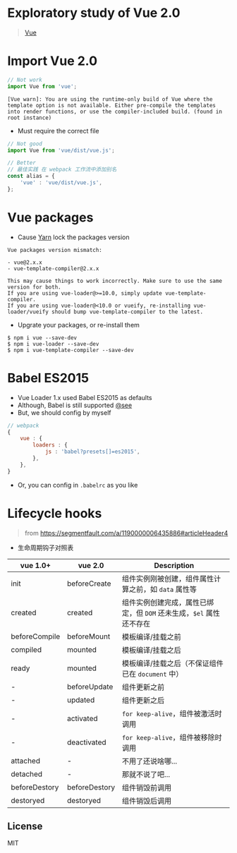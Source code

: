 # Exploratory study of Vue 2.0
> [Vue](https://vuejs.org/)

# Import Vue 2.0

```js
// Not work
import Vue from 'vue';
```

```
[Vue warn]: You are using the runtime-only build of Vue where the template option is not available. Either pre-compile the templates into render functions, or use the compiler-included build. (found in root instance)
```

* Must require the correct file

```js
// Not good
import Vue from 'vue/dist/vue.js';

// Better
// 最佳实践 在 webpack 工作流中添加别名
const alias = {
    'vue' : 'vue/dist/vue.js',
};
```

# Vue packages

* Cause [Yarn](https://yarnpkg.com/) lock the packages version

```
Vue packages version mismatch:

- vue@2.x.x
- vue-template-compiler@2.x.x

This may cause things to work incorrectly. Make sure to use the same version for both.
If you are using vue-loader@>=10.0, simply update vue-template-compiler.
If you are using vue-loader@<10.0 or vueify, re-installing vue-loader/vueify should bump vue-template-compiler to the latest.
```

* Upgrate your packages, or re-install them

```
$ npm i vue --save-dev
$ npm i vue-loader --save-dev
$ npm i vue-template-compiler --save-dev
```

# Babel ES2015

* Vue Loader 1.x used Babel ES2015 as defaults
* Although, Babel is still supported [@see](https://github.com/vuejs/vue-loader/blob/70ca3ff64c1ae69bb4b93a142e937fccd2f06c89/lib/loader.js#L62)
* But, we should config by myself

```js
// webpack
{
    vue : {
        loaders : {
            js : 'babel?presets[]=es2015',
        },
    },
}
```

* Or, you can config in `.babelrc` as you like

# Lifecycle hooks
> from https://segmentfault.com/a/1190000006435886#articleHeader4

* 生命周期钩子对照表

| vue 1.0+ | vue 2.0 | Description |
| - | - | - |
| init | beforeCreate | 组件实例刚被创建，组件属性计算之前，如 `data` 属性等 |
| created | created | 组件实例创建完成，属性已绑定，但 `DOM` 还未生成，`$el` 属性还不存在 |
| beforeCompile | beforeMount | 模板编译/挂载之前 |
| compiled | mounted | 模板编译/挂载之后 |
| ready | mounted | 模板编译/挂载之后（不保证组件已在 `document` 中） |
| - | beforeUpdate | 组件更新之前 |
| - | updated | 组件更新之后 |
| - | activated | `for keep-alive`，组件被激活时调用 |
| - | deactivated | `for keep-alive`，组件被移除时调用 |
| attached | - | 不用了还说啥哪... |
| detached | - | 那就不说了吧... |
| beforeDestory | beforeDestory | 组件销毁前调用 |
| destoryed | destoryed | 组件销毁后调用 |

## License

MIT

